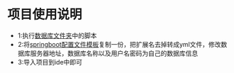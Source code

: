 # 项目使用说明

- 1:执行[数据库文件夹](./database/)中的脚本
- 2:将[springboot配置文件模板](./src/main/resources/application.yml.template)复制一份，把扩展名去掉转成yml文件，修改数据库服务器地址，数据库名称以及用户名密码为自己的数据库信息
- 3:导入项目到ide中即可
